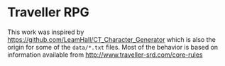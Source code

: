 # Traveller RPG

This work was inspired by
https://github.com/LeamHall/CT_Character_Generator which is also the origin
for some of the `data/*.txt` files.  Most of the behavior is based on
information available from http://www.traveller-srd.com/core-rules
